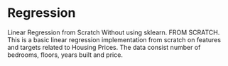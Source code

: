 # Regression
Linear Regression from Scratch Without using sklearn. FROM SCRATCH.
This is a basic linear regression implementation from scratch on features and targets related to Housing Prices.
The data consist number of bedrooms, floors, years built and price.
